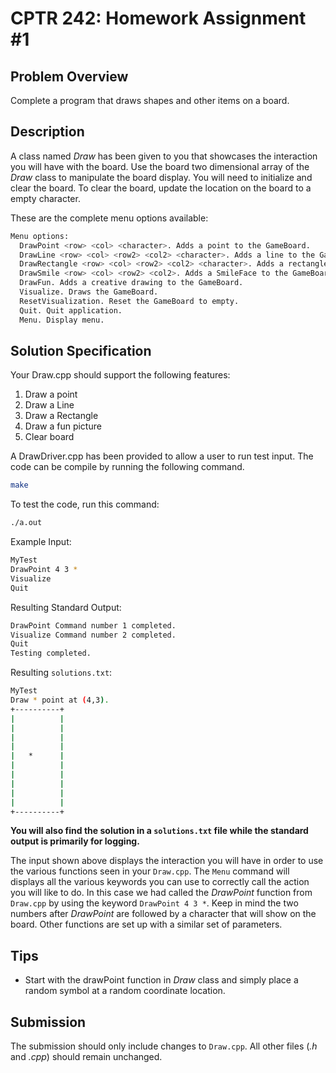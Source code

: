 # CPTR 242: Homework Assignment #1

## Problem Overview

Complete a program that draws shapes and other items on a board.

## Description

A class named _Draw_ has been given to you that showcases the interaction you will have with the board.
Use the board two dimensional array of the _Draw_ class to manipulate the board display.
You will need to initialize and clear the board.
To clear the board, update the location on the board to a empty character.

These are the complete menu options available:

```sh
Menu options:
  DrawPoint <row> <col> <character>. Adds a point to the GameBoard.
  DrawLine <row> <col> <row2> <col2> <character>. Adds a line to the GameBoard.
  DrawRectangle <row> <col> <row2> <col2> <character>. Adds a rectangle to the GameBoard.
  DrawSmile <row> <col> <row2> <col2>. Adds a SmileFace to the GameBoard.
  DrawFun. Adds a creative drawing to the GameBoard.
  Visualize. Draws the GameBoard.
  ResetVisualization. Reset the GameBoard to empty.
  Quit. Quit application.
  Menu. Display menu.
```

## Solution Specification

Your Draw.cpp should support the following features:

1. Draw a point
1. Draw a Line
1. Draw a Rectangle
1. Draw a fun picture
1. Clear board

A DrawDriver.cpp has been provided to allow a user to run test input.
The code can be compile by running the following command.

```sh
make
```

To test the code, run this command:

```sh
./a.out 
```

Example Input:

```sh
MyTest
DrawPoint 4 3 *
Visualize
Quit
```

Resulting Standard Output:

```sh
DrawPoint Command number 1 completed.
Visualize Command number 2 completed.
Quit
Testing completed.
```

Resulting `solutions.txt`:

```sh
MyTest
Draw * point at (4,3).
+----------+
|          |
|          |
|          |
|          |
|   *      |
|          |
|          |
|          |
|          |
|          |
+----------+
```

**You will also find the solution in a `solutions.txt` file while the standard output is primarily for logging.**

The input shown above displays the interaction you will have in order to use the various functions seen in your `Draw.cpp`.
The `Menu` command will displays all the various keywords you can use to correctly call the action you will like to do.
In this case we had called the _DrawPoint_ function from `Draw.cpp` by using the keyword `DrawPoint 4 3 *`.
Keep in mind the two numbers after _DrawPoint_ are followed by a character that will show on the board.
Other functions are set up with a similar set of parameters.

## Tips

* Start with the drawPoint function in _Draw_ class and simply place a random symbol at a random coordinate location.

## Submission

The submission should only include changes to `Draw.cpp`.
All other files (_.h_ and _.cpp_) should remain unchanged.
